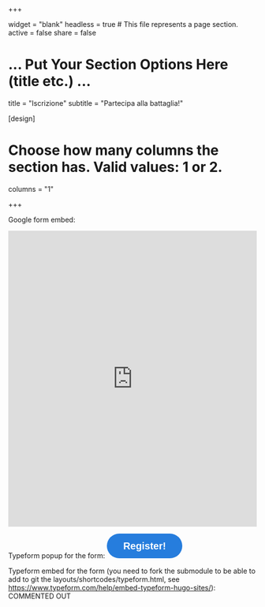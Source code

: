 +++

widget = "blank"
headless = true  # This file represents a page section.
active = false
share = false

# ... Put Your Section Options Here (title etc.) ...
title = "Iscrizione"
subtitle = "Partecipa alla battaglia!"

[design]
  # Choose how many columns the section has. Valid values: 1 or 2.
  columns = "1"

+++

Google form embed:
<iframe src="https://docs.google.com/forms/d/e/1FAIpQLSdkYB8QudLGuyP3uIs5921ae7I67jZbELQmBXcUwFV0k9UTnw/viewform?embedded=true" width="100%" height="600" frameborder="0" marginheight="0" marginwidth="0">Loading…</iframe>

Typeform popup for the form:
<a class="typeform-share button" href="https://adrianofantini.typeform.com/to/S17fG9" data-mode="popup" style="display:inline-block;text-decoration:none;background-color:#267DDD;color:white;cursor:pointer;font-family:Helvetica,Arial,sans-serif;font-size:20px;line-height:50px;text-align:center;margin:0;height:50px;padding:0px 33px;border-radius:25px;max-width:100%;white-space:nowrap;overflow:hidden;text-overflow:ellipsis;font-weight:bold;-webkit-font-smoothing:antialiased;-moz-osx-font-smoothing:grayscale;" data-hide-headers=true data-submit-close-delay="0" target="_blank">Register! </a> <script> (function() { var qs,js,q,s,d=document, gi=d.getElementById, ce=d.createElement, gt=d.getElementsByTagName, id="typef_orm_share", b="https://embed.typeform.com/"; if(!gi.call(d,id)){ js=ce.call(d,"script"); js.id=id; js.src=b+"embed.js"; q=gt.call(d,"script")[0]; q.parentNode.insertBefore(js,q) } })() </script>

Typeform embed for the form (you need to fork the submodule to be able to add to git the layouts/shortcodes/typeform.html, see https://www.typeform.com/help/embed-typeform-hugo-sites/): COMMENTED OUT
<!--  typeform S17fG9 adrianofantini 600px "100%" must be enclosed between double curly and <> -->
